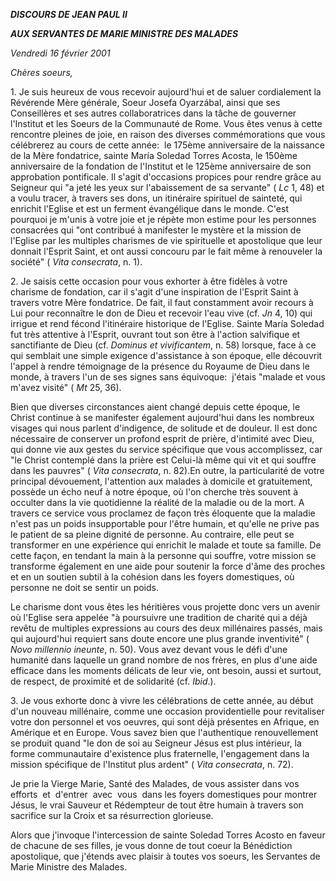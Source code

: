 ***DISCOURS DE JEAN PAUL II***

***AUX SERVANTES DE MARIE MINISTRE DES MALADES***

*Vendredi 16 février 2001*

*Chères soeurs,*

1. Je suis heureux de vous recevoir aujourd'hui et de saluer cordialement la Révérende Mère générale, Soeur Josefa Oyarzábal, ainsi que ses Conseillères et ses autres collaboratrices dans la tâche de gouverner l'Institut et les Soeurs de la Communauté de Rome. Vous êtes venus à cette rencontre pleines de joie, en raison des diverses commémorations que vous célébrerez au cours de cette année:  le 175ème anniversaire de la naissance de la Mère fondatrice, sainte María Soledad Torres Acosta, le 150ème anniversaire de la fondation de l'Institut et le 125ème anniversaire de son approbation pontificale. Il s'agit d'occasions propices pour rendre grâce au Seigneur qui "a jeté les yeux sur l'abaissement de sa servante" ( *Lc* 1, 48) et a voulu tracer, à travers ses dons, un itinéraire spirituel de sainteté, qui enrichit l'Eglise et est un ferment évangélique dans le monde. C'est pourquoi je m'unis à votre joie et je répète mon estime pour les personnes consacrées qui "ont contribué à manifester le mystère et la mission de l'Eglise par les multiples charismes de vie spirituelle et apostolique que leur donnait l'Esprit Saint, et ont aussi concouru par le fait même à renouveler la société" ( *Vita consecrata*, n. 1).

2. Je saisis cette occasion pour vous exhorter à être fidèles à votre charisme de fondation, car il s'agit d'une inspiration de l'Esprit Saint à travers votre Mère fondatrice. De fait, il faut constamment avoir recours à Lui pour reconnaître le don de Dieu et recevoir l'eau vive (cf. *Jn* 4, 10) qui irrigue et rend fécond l'itinéraire historique de l'Eglise. Sainte María Soledad fut très attentive à l'Esprit, ouvrant tout son être à l'action salvifique et sanctifiante de Dieu (cf. *Dominus et vivificantem*, n. 58) lorsque, face à ce qui semblait une simple exigence d'assistance à son époque, elle découvrit l'appel à rendre témoignage de la présence du Royaume de Dieu dans le monde, à travers l'un de ses signes sans équivoque:  j'étais "malade et vous m'avez visité" ( *Mt* 25, 36).

Bien que diverses circonstances aient changé depuis cette époque, le Christ continue à se manifester également aujourd'hui dans les nombreux visages qui nous parlent d'indigence, de solitude et de douleur. Il est donc nécessaire de conserver un profond esprit de prière, d'intimité avec Dieu, qui donne vie aux gestes du service spécifique que vous accomplissez, car "le Christ contemplé dans la prière est Celui-là même qui vit et qui souffre dans les pauvres" ( *Vita consecrata*, n. 82).En outre, la particularité de votre principal dévouement, l'attention aux malades à domicile et gratuitement, possède un écho neuf à notre époque, où l'on cherche très souvent à occulter dans la vie quotidienne la réalité de la maladie ou de la mort. A travers ce service vous proclamez de façon très éloquente que la maladie n'est pas un poids insupportable pour l'être humain, et qu'elle ne prive pas le patient de sa pleine dignité de personne. Au contraire, elle peut se transformer en une expérience qui enrichit le malade et toute sa famille. De cette façon, en tendant la main à la personne qui souffre, votre mission se transforme également en une aide pour soutenir la force d'âme des proches et en un soutien subtil à la cohésion dans les foyers domestiques, où personne ne doit se sentir un poids.

Le charisme dont vous êtes les héritières vous projette donc vers un avenir où l'Eglise sera appelée "à poursuivre une tradition de charité qui a déjà revêtu de multiples expressions au cours des deux millénaires passés, mais qui aujourd'hui requiert sans doute encore une plus grande inventivité" ( *Novo millennio ineunte*, n. 50). Vous avez devant vous le défi d'une humanité dans laquelle un grand nombre de nos frères, en plus d'une aide efficace dans les moments délicats de leur vie, ont besoin, aussi et surtout, de respect, de proximité et de solidarité (cf. *Ibid*.).

3. Je vous exhorte donc à vivre les célébrations de cette année, au début d'un nouveau millénaire, comme une occasion providentielle pour revitaliser votre don personnel et vos oeuvres, qui sont déjà présentes en Afrique, en Amérique et en Europe. Vous savez bien que l'authentique renouvellement se produit quand "le don de soi au Seigneur Jésus est plus intérieur, la forme communautaire d'existence plus fraternelle, l'engagement dans la mission spécifique de l'Institut plus ardent" ( *Vita consecrata*, n. 72).

Je prie la Vierge Marie, Santé des Malades, de vous assister dans vos efforts  et  d'entrer  avec  vous  dans les foyers domestiques pour montrer Jésus, le vrai Sauveur et Rédempteur de tout être humain à travers son sacrifice sur la Croix et sa résurrection glorieuse.

Alors que j'invoque l'intercession de sainte Soledad Torres Acosto en faveur de chacune de ses filles, je vous donne de tout coeur la Bénédiction apostolique, que j'étends avec plaisir à toutes vos soeurs, les Servantes de Marie Ministre des Malades.